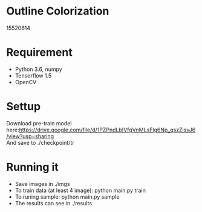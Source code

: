 # Outline Colorization  
15520614
# Requirement
- Python 3.6, numpy  
- Tensorflow 1.5  
- OpenCV
# Settup
Download pre-train model here:https://drive.google.com/file/d/1PZPndLbIVfgVnMLsFlg6Np_qszZisvJ6/view?usp=sharing  
And save to ./checkpoint/tr
# Running it
- Save images in ./imgs  
- To train data (at least 4 image): python main.py train  
- To runing sample: python main.py sample  
- The results can see in ./results
